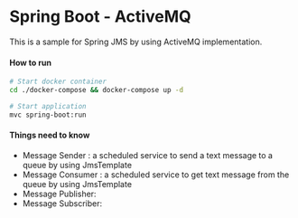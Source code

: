 # Spring Boot - ActiveMQ #

This is a sample for Spring JMS by using ActiveMQ implementation.

#### How to run

```bash
# Start docker container 
cd ./docker-compose && docker-compose up -d

# Start application
mvc spring-boot:run
```





#### Things need to know

- Message Sender : a scheduled service to send a text message to a queue by using JmsTemplate
- Message Consumer : a scheduled service to get text message from the queue by using JmsTemplate
- Message Publisher: 
- Message Subscriber: